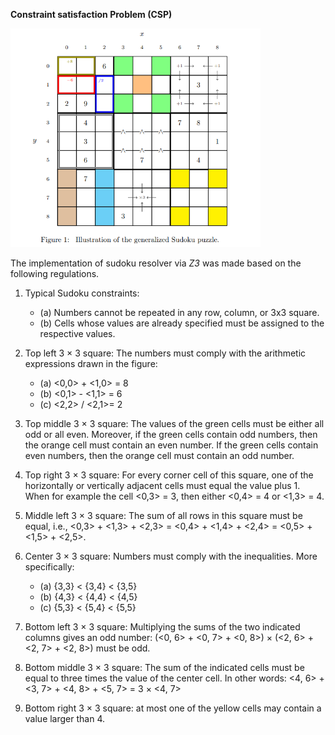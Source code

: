 **Constraint satisfaction Problem (CSP)**

<img src="https://github.com/igunduz/Artificial-Intelligence-Applications/blob/main/Sudoku-Resolver/Figure_1.PNG" width="400"/>

The implementation of sudoku resolver via *Z3* was made based on the following regulations.

1. Typical Sudoku constraints:
   - (a) Numbers cannot be repeated in any row, column, or 3x3 square.
   - (b) Cells whose values are already specified must be assigned to the respective values.
   
2. Top left 3 × 3 square: The numbers must comply with the arithmetic expressions
drawn in the figure:
   - (a) <0,0> + <1,0> = 8
   - (b) <0,1> - <1,1> = 6
   - (c) <2,2> / <2,1>= 2
   
3. Top middle 3 × 3 square: The values of the green cells must be either all odd
or all even. Moreover, if the green cells contain odd numbers, then the orange
cell must contain an even number. If the green cells contain even numbers, then
the orange cell must contain an odd number.

4. Top right 3 × 3 square: For every corner cell of this square, one of the
horizontally or vertically adjacent cells must equal the value plus 1. When for
example the cell <0,3> = 3, then either <0,4> = 4 or <1,3> = 4.

5. Middle left 3 × 3 square: The sum of all rows in this square must be equal, i.e.,
<0,3> + <1,3> + <2,3> = <0,4> + <1,4> + <2,4> = <0,5> + <1,5> + <2,5>.

6. Center 3 × 3 square: Numbers must comply with the inequalities. More specifically:
   - (a) {3,3} < {3,4} < {3,5}
   - (b) {4,3} < {4,4} < {4,5}
   - (c) {5,3} < {5,4} < {5,5}
   
7. Bottom left 3 × 3 square: Multiplying the sums of the two indicated columns
gives an odd number: (<0, 6> + <0, 7> + <0, 8>) × (<2, 6> + <2, 7> + <2, 8>)
must be odd.

8. Bottom middle 3 × 3 square: The sum of the indicated cells must be equal to three
times the value of the center cell. 
In other words: <4, 6> + <3, 7> + <4, 8> + <5, 7> = 3 × <4, 7>

9. Bottom right 3 × 3 square: at most one of the yellow cells may contain a value larger
than 4.

